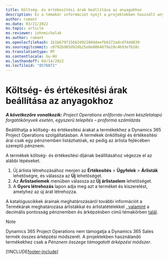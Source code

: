 ```yaml
---
title: Költség- és értékesítési árak beállítása az anyagokhoz
description: Ez a témakör információt nyújt a projektekben használt anyagok költség- és értékesítési díjának beállításáról.
author: rumant
ms.date: 03/21/2022
ms.topic: article
ms.reviewer: johnmichalak
ms.author: rumant
ms.openlocfilehash: 1b1b679f15662d922804deefb6372adcdf4d4839
ms.sourcegitcommit: c0792bd65d92db25e0e8864879a19c4b93efb10c
ms.translationtype: MT
ms.contentlocale: hu-HU
ms.lasthandoff: 04/14/2022
ms.locfileid: "8576871"
---
```

# <a name="set-up-cost-and-sales-rates-for-materials"></a>Költség- és értékesítési árak beállítása az anyagokhoz

_**A következőre vonatkozik:** Project Operations erőforrás-/nem készletalapú forgatókönyvek esetén, egyszerű telepítés – proforma számlázás_

Beállíthatja a költség- és értékesítési árakat a termékekhez a Dynamics 365 Project Operations szolgáltatásban. A termékek önköltségi és értékesítési árai csak egy pénznemben listázhatóak, ez pedig az árlista fejlécében szereplő pénznem.

A termékek költség- és értékesítési díjának beállításához végezze el az alábbi lépéseket. 

1. Új árlista létrehozásához menjen az **Értékesítés** > **Ügyfelek** > **Árlisták** lehetőségre, és válassza az **Új** lehetőséget. 
2. Az **Árlistaelemek** menüben válassza az **Új árlistaelem** lehetőséget. 
3. A **Gyors létrehozás** lapon adja meg azt a terméket és kiszerelést, amelyhez az új árat létrehozza.

A katalóguscikkek árainak meghatározásáról további információt a Termékárak meghatározása árlistákkal és árlistatételekkel [, valamint](/dynamics365/sales/create-price-lists-price-list-items-define-pricing-products) a decimális pontosság pénznemben és árképzésben című témakörben [talál](/dynamics365/sales/decimal-precision-currency-pricing).
> [!NOTE]
> Dynamics 365 Project Operations nem támogatja a Dynamics 365 Sales termék összes árképzési módszerét. A projektekben használandó termékekhez csak a *Pénznem összege támogatott árképzési módszer*.


[!INCLUDE[footer-include](../includes/footer-banner.md)]
